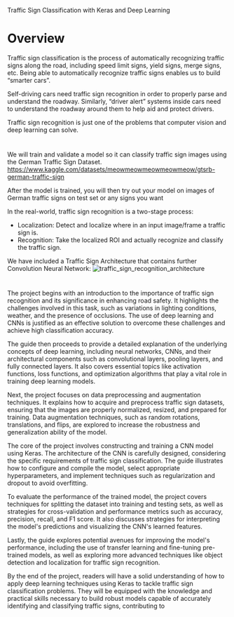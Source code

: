 Traffic Sign Classification with Keras and Deep Learning

# Overview

Traffic sign classification is the process of automatically recognizing traffic signs along the road, including speed limit signs, yield signs, merge signs, etc. Being able to automatically recognize traffic signs enables us to build “smarter cars”.

Self-driving cars need traffic sign recognition in order to properly parse and understand the roadway. Similarly, “driver alert” systems inside cars need to understand the roadway around them to help aid and protect drivers.

Traffic sign recognition is just one of the problems that computer vision and deep learning can solve.

#
We will train and validate a model so it can classify traffic sign images using the German Traffic Sign Dataset. https://www.kaggle.com/datasets/meowmeowmeowmeowmeow/gtsrb-german-traffic-sign

After the model is trained, you will then try out your model on images of German traffic signs on test set or any signs you want

In the real-world, traffic sign recognition is a two-stage process:

- Localization: Detect and localize where in an input image/frame a traffic sign is.
- Recognition: Take the localized ROI and actually recognize and classify the traffic sign.

We have included a Traffic Sign Architecture that contains further Convolution Neural Network:
![traffic_sign_recognition_architecture](https://github.com/fadymaher24/Traffic-Sign-Classification/assets/80794740/d5c59546-3fb5-4095-80eb-094cb6d4a3de)

#
The project begins with an introduction to the importance of traffic sign recognition and its significance in enhancing road safety. It highlights the challenges involved in this task, such as variations in lighting conditions, weather, and the presence of occlusions. The use of deep learning and CNNs is justified as an effective solution to overcome these challenges and achieve high classification accuracy.

The guide then proceeds to provide a detailed explanation of the underlying concepts of deep learning, including neural networks, CNNs, and their architectural components such as convolutional layers, pooling layers, and fully connected layers. It also covers essential topics like activation functions, loss functions, and optimization algorithms that play a vital role in training deep learning models.

Next, the project focuses on data preprocessing and augmentation techniques. It explains how to acquire and preprocess traffic sign datasets, ensuring that the images are properly normalized, resized, and prepared for training. Data augmentation techniques, such as random rotations, translations, and flips, are explored to increase the robustness and generalization ability of the model.

The core of the project involves constructing and training a CNN model using Keras. The architecture of the CNN is carefully designed, considering the specific requirements of traffic sign classification. The guide illustrates how to configure and compile the model, select appropriate hyperparameters, and implement techniques such as regularization and dropout to avoid overfitting.

To evaluate the performance of the trained model, the project covers techniques for splitting the dataset into training and testing sets, as well as strategies for cross-validation and performance metrics such as accuracy, precision, recall, and F1 score. It also discusses strategies for interpreting the model's predictions and visualizing the CNN's learned features.

Lastly, the guide explores potential avenues for improving the model's performance, including the use of transfer learning and fine-tuning pre-trained models, as well as exploring more advanced techniques like object detection and localization for traffic sign recognition.

By the end of the project, readers will have a solid understanding of how to apply deep learning techniques using Keras to tackle traffic sign classification problems. They will be equipped with the knowledge and practical skills necessary to build robust models capable of accurately identifying and classifying traffic signs, contributing to
